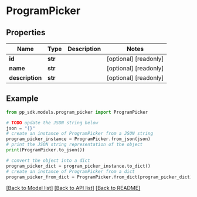 # ProgramPicker


## Properties

Name | Type | Description | Notes
------------ | ------------- | ------------- | -------------
**id** | **str** |  | [optional] [readonly] 
**name** | **str** |  | [optional] [readonly] 
**description** | **str** |  | [optional] [readonly] 

## Example

```python
from pp_sdk.models.program_picker import ProgramPicker

# TODO update the JSON string below
json = "{}"
# create an instance of ProgramPicker from a JSON string
program_picker_instance = ProgramPicker.from_json(json)
# print the JSON string representation of the object
print(ProgramPicker.to_json())

# convert the object into a dict
program_picker_dict = program_picker_instance.to_dict()
# create an instance of ProgramPicker from a dict
program_picker_from_dict = ProgramPicker.from_dict(program_picker_dict)
```
[[Back to Model list]](../README.md#documentation-for-models) [[Back to API list]](../README.md#documentation-for-api-endpoints) [[Back to README]](../README.md)


